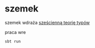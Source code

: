 # szemek

szemek wdraża [sześcienną teorię typów](https://arxiv.org/pdf/1611.02108)

praca wre

```shell
sbt run
```